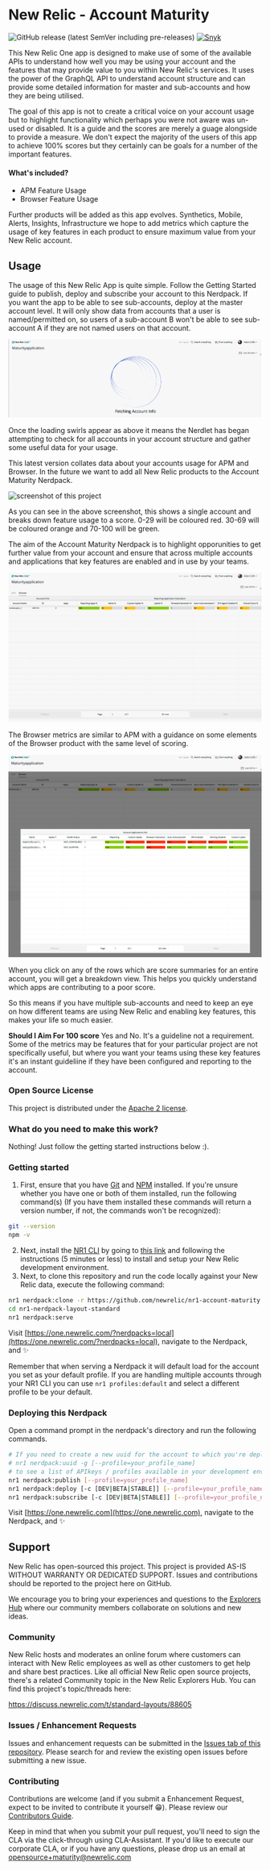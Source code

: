 # New Relic - Account Maturity
![GitHub release (latest SemVer including pre-releases)](https://img.shields.io/github/v/release/newrelic/nr1-nerdpack-layout-standard?include_prereleases&sort=semver) [![Snyk](https://snyk.io/test/github/newrelic/nr1-nerdpack-layout-standard/badge.svg)](https://snyk.io/test/github/newrelic/nr1-nerdpack-layout-standard)

This New Relic One app is designed to make use of some of the available APIs to understand how well you may be using your account and the features that may provide value to you within New Relic's services. It uses the power of the GraphQL API to understand account structure and can provide some detailed information for master and sub-accounts and how they are being utilised.

The goal of this app is not to create a critical voice on your account usage but to highlight functionality which perhaps you were not aware was un-used or disabled. It is a guide and the scores are merely a guage alongside to provide a measure. We don't expect the majority of the users of this app to achieve 100% scores but they certainly can be goals for a number of the important features.

#### What's included?
- APM Feature Usage
- Browser Feature Usage

Further products will be added as this app evolves. Synthetics, Mobile, Alerts, Insights, Infrastructure we hope to add metrics which capture the usage of key features in each product to ensure maximum value from your New Relic account.

## Usage

The usage of this New Relic App is quite simple. Follow the Getting Started guide to publish, deploy and subscribe your account to this Nerdpack. If you want the app to be able to see sub-accounts, deploy at the master account level. It will only show data from accounts that a user is named/permitted on, so users of a sub-account B won't be able to see sub-account A if they are not named users on that account. 

![screenshot of this project](screenshots/Maturity.png)

Once the loading swirls appear as above it means the Nerdlet has began attempting to check for all accounts in your account structure and gather some useful data for your usage.

This latest version collates data about your accounts usage for APM and Browser. In the future we want to add all New Relic products to the Account Maturity Nerdpack.

![screenshot of this project](screenshots/account-maturity.png)

As you can see in the above screenshot, this shows a single account and breaks down feature usage to a score. 0-29 will be coloured red. 30-69 will be coloured orange and 70-100 will be green. 

The aim of the Account Maturity Nerdpack is to highlight opporunities to get further value from your account and ensure that across multiple accounts and applications that key features are enabled and in use by your teams.

![screenshot of this project](screenshots/BrowserMaturity.png)

The Browser metrics are similar to APM with a guidance on some elements of the Browser product with the same level of scoring.

![screenshot of this project](screenshots/DataView.png)

When you click on any of the rows which are score summaries for an entire account, you will get a breakdown view. This helps you quickly understand which apps are contributing to a poor score.

So this means if you have multiple sub-accounts and need to keep an eye on how different teams are using New Relic and enabling key features, this makes your life so much easier.

**Should I Aim For 100 score**
Yes and No. It's a guideline not a requirement. Some of the metrics may be features that for your particular project are not specifically useful, but where you want your teams using these key features it's an instant guideliine if they have been configured and reporting to the account.

### Open Source License

This project is distributed under the [Apache 2 license](LICENSE).

### What do you need to make this work?
Nothing! Just follow the getting started instructions below :).

### Getting started
1. First, ensure that you have [Git](https://git-scm.com/book/en/v2/Getting-Started-Installing-Git) and [NPM](https://www.npmjs.com/get-npm) installed. If you're unsure whether you have one or both of them installed, run the following command(s) (If you have them installed these commands will return a version number, if not, the commands won't be recognized):
```bash
git --version
npm -v
```
2. Next, install the [NR1 CLI](https://one.newrelic.com/launcher/developer-center.launcher) by going to [this link](https://one.newrelic.com/launcher/developer-center.launcher) and following the instructions (5 minutes or less) to install and setup your New Relic development environment.
3. Next, to clone this repository and run the code locally against your New Relic data, execute the following command:

```bash
nr1 nerdpack:clone -r https://github.com/newrelic/nr1-account-maturity.git
cd nr1-nerdpack-layout-standard
nr1 nerdpack:serve
```

Visit [https://one.newrelic.com/?nerdpacks=local](https://one.newrelic.com/?nerdpacks=local), navigate to the Nerdpack, and :sparkles:

Remember that when serving a Nerdpack it will default load for the account you set as your default profile. If you are handling multiple accounts through your NR1 CLI you can use `nr1 profiles:default` and select a different profile to be your default.

### Deploying this Nerdpack

Open a command prompt in the nerdpack's directory and run the following commands.

```bash
# If you need to create a new uuid for the account to which you're deploying this Nerdpack, use the following
# nr1 nerdpack:uuid -g [--profile=your_profile_name]
# to see a list of APIkeys / profiles available in your development environment, run nr1 credentials:list
nr1 nerdpack:publish [--profile=your_profile_name]
nr1 nerdpack:deploy [-c [DEV|BETA|STABLE]] [--profile=your_profile_name]
nr1 nerdpack:subscribe [-c [DEV|BETA|STABLE]] [--profile=your_profile_name]
```

Visit [https://one.newrelic.com](https://one.newrelic.com), navigate to the Nerdpack, and :sparkles:

## Support

New Relic has open-sourced this project. This project is provided AS-IS WITHOUT WARRANTY OR DEDICATED SUPPORT. Issues and contributions should be reported to the project here on GitHub.

We encourage you to bring your experiences and questions to the [Explorers Hub](https://discuss.newrelic.com) where our community members collaborate on solutions and new ideas.

### Community

New Relic hosts and moderates an online forum where customers can interact with New Relic employees as well as other customers to get help and share best practices. Like all official New Relic open source projects, there's a related Community topic in the New Relic Explorers Hub. You can find this project's topic/threads here:

https://discuss.newrelic.com/t/standard-layouts/88605

### Issues / Enhancement Requests

Issues and enhancement requests can be submitted in the [Issues tab of this repository](../../issues). Please search for and review the existing open issues before submitting a new issue.

### Contributing

Contributions are welcome (and if you submit a Enhancement Request, expect to be invited to contribute it yourself :grin:). Please review our [Contributors Guide](CONTRIBUTING.md).

Keep in mind that when you submit your pull request, you'll need to sign the CLA via the click-through using CLA-Assistant. If you'd like to execute our corporate CLA, or if you have any questions, please drop us an email at opensource+maturity@newrelic.com
